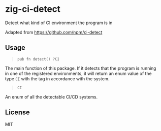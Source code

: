 # zig-ci-detect

Detect what kind of CI environment the program is in

Adapted from https://github.com/npm/ci-detect

## Usage
> `pub fn detect() ?CI`

The main function of this package. If it detects that the program is running in one of the registered environments, it will return an enum value of the type `CI` with the tag in accordance with the system.

> `CI`

An enum of all the detectable CI/CD systems.

## License
MIT
